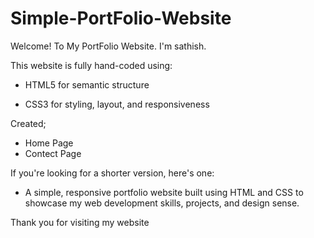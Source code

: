 # Simple-PortFolio-Website

 Welcome! To My PortFolio Website.
  I'm sathish.

This website is fully hand-coded using:

 * HTML5 for semantic structure

 * CSS3 for styling, layout, and responsiveness

Created;

* Home Page
* Contect Page

If you're looking for a shorter version, here's one:

 * A simple, responsive portfolio website built using HTML and CSS to showcase my web development skills, projects, and design sense.

Thank you for visiting my website

